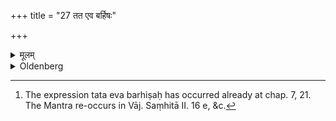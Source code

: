 +++
title = "27 तत एव बर्हिषः"

+++

<details><summary>मूलम्</summary>

तत एव बर्हिषः कुशमुष्टिमादायाज्ये वा हविषि वा त्रिरवदध्यादग्राणि मध्यानि मूलानीत्यक्तं रिहाणा व्यन्तु वय इति २७
</details>

<details><summary>Oldenberg</summary>

27. [^13]  From that same Barhis he should take a handful of Kura grass, and should dip it thrice into the Ājya or into the Havis, the points, the middle, and the roots, with (the words), 'May the birds come, licking what has been anointed.'


[^13]:  The expression tata eva barhiṣaḥ has occurred already at chap. 7, 21. The Mantra re-occurs in Vāj. Saṃhitā II. 16 e, &c.
</details>
